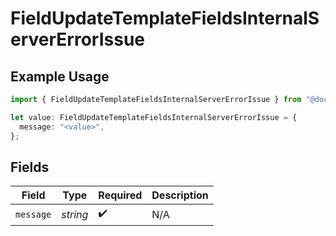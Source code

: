 # FieldUpdateTemplateFieldsInternalServerErrorIssue

## Example Usage

```typescript
import { FieldUpdateTemplateFieldsInternalServerErrorIssue } from "@documenso/sdk-typescript/models/errors";

let value: FieldUpdateTemplateFieldsInternalServerErrorIssue = {
  message: "<value>",
};
```

## Fields

| Field              | Type               | Required           | Description        |
| ------------------ | ------------------ | ------------------ | ------------------ |
| `message`          | *string*           | :heavy_check_mark: | N/A                |
